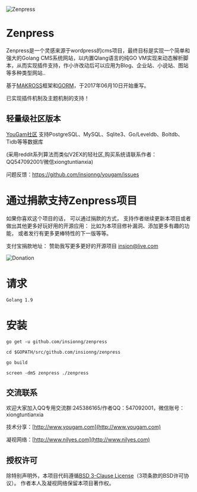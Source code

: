 ![Zenpress](https://github.com/insionng/zenpress/raw/master/public/favicon.png)

Zenpress
===
Zenpress是一个灵感来源于wordpress的cms项目，最终目标是实现一个简单和强大的Golang CMS系统网站，以内置Qlang语言的纯GO VM实现来动态解析脚本，从而实现插件支持，作小许改动后可以应用为Blog、企业站、小说站、图站等多种类型网站..


基于[MAKROSS](https://github.com/insionng/makross)框架和[GORM](https://github.com/jinzhu/gorm)，于2017年06月10日开始重写。

已实现插件机制及主题机制的支持！



## 轻量级社区版本

[YouGam社区](http://www.yougam.com/) 支持PostgreSQL、MySQL、Sqlite3、Go/Leveldb、Boltdb、Tidb等等数据库

(采用reddit系列算法而类似V2EX的轻社区,购买系统请联系作者：QQ547092001/微信xiongtuntianxia)

问题反馈：https://github.com/insionng/yougam/issues



# 通过捐款支持Zenpress项目
如果你喜欢这个项目的话， 可以通过捐款的方式， 支持作者继续更新本项目或者做出其他更多好玩好用的开源应用： 比如为本项目修补漏洞、添加更多有趣的功能， 或者发行有更多更棒特性的下一版等等。

支付宝捐款地址： 赞助我写更多更好的开源项目 insion@live.com

![Donation](https://github.com/insionng/zenpress/raw/master/public/donation.jpg)


请求
===
    Golang 1.9

安装
===
    go get -u github.com/insionng/zenpress

    cd $GOPATH/src/github.com/insionng/zenpress

    go build
    
    screen -dmS zenpress ./zenpress


## 交流联系
欢迎大家加入QQ专用交流群:245386165/作者QQ：547092001，微信账号：xiongtuntianxia

技术分享：[http://www.yougam.com](http://www.yougam.com)

凝视网络：[http://www.nilyes.com](http://www.nilyes.com)


## 授权许可
除特别声明外，本项目代码遵循[BSD 3-Clause License](<http://opensource.org/licenses/BSD-3-Clause/>)（3项条款的BSD许可协议）。
作者本人及凝视网络保留本项目著作权。